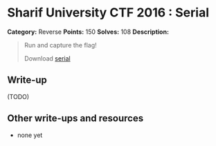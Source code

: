 # Sharif University CTF 2016 : Serial

**Category:** Reverse
**Points:** 150
**Solves:** 108
**Description:**

> Run and capture the flag!
> 
> Download [serial](./serial)


## Write-up

(TODO)

## Other write-ups and resources

* none yet
